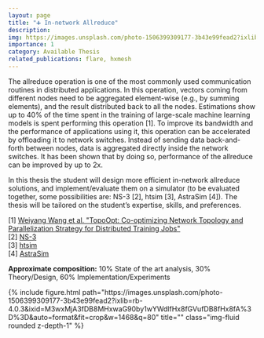 ```yaml
---
layout: page
title: "➕ In-network Allreduce"
description: 
img: https://images.unsplash.com/photo-1506399309177-3b43e99fead2?ixlib=rb-4.0.3&ixid=M3wxMjA3fDB8MHxwaG90by1wYWdlfHx8fGVufDB8fHx8fA%3D%3D&auto=format&fit=crop&w=1468&q=80
importance: 1
category: Available Thesis
related_publications: flare, hxmesh
---
```


The allreduce operation is one of the most commonly used communication routines in distributed applications. In this operation, vectors coming from different nodes need to be aggregated element-wise (e.g., by summing elements), and the result distributed back to all the nodes. Estimations show up to 40% of the time spent in the training of large-scale machine learning models is spent performing this operation [1]. To improve its bandwidth and the performance of applications using it, this operation can be accelerated by offloading it to network switches. Instead of sending data back-and-forth between nodes, data is aggregated directly inside the network switches. It has been shown that by doing so, performance of the allreduce can be improved by up to 2x.

In this thesis the student will design more efficient in-network allreduce solutions, and implement/evaluate them on a simulator (to be evaluated together, some possibilities are: NS-3 [2], htsim [3], AstraSim [4]). The thesis will be tailored on the student’s expertise, skills, and preferences.

[1] <a href="https://www.usenix.org/conference/nsdi23/presentation/wang-weiyang">Weiyang Wang et al. "TopoOpt: Co-optimizing Network Topology and Parallelization Strategy for Distributed Training Jobs"</a><br>
[2] <a href="https://www.nsnam.org/">NS-3</a><br>
[3] <a href="https://github.com/kellianhunt/htsim">htsim</a><br>
[4] <a href="https://github.com/astra-sim/astra-sim">AstraSim</a><br>
 
<b>Approximate composition:</b> 10% State of the art analysis, 30% Theory/Design, 60% Implementation/Experiments

<div class="row">
    <div class="col-sm mt-3 mt-md-0">
        {% include figure.html path="https://images.unsplash.com/photo-1506399309177-3b43e99fead2?ixlib=rb-4.0.3&ixid=M3wxMjA3fDB8MHxwaG90by1wYWdlfHx8fGVufDB8fHx8fA%3D%3D&auto=format&fit=crop&w=1468&q=80" title="" class="img-fluid rounded z-depth-1" %}
    </div>
</div>